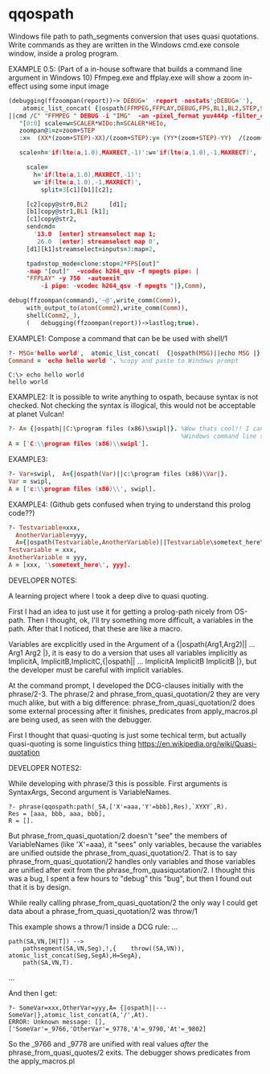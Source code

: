 # qqospath
Windows file path to path_segments  conversion that uses quasi quotations. 
Write commands as they are written in the Windows cmd.exe console window, inside a prolog program.

EXAMPLE 0.5:
(Part of a in-house software that builds a command line argument in Windows 10) 
Ffmpeg.exe and ffplay.exe will show a zoom in-effect using some input image
``` prolog
(debugging(ffzoompan(report))-> DEBUG=' -report -nostats';DEBUG=''),
    atomic_list_concat( {|ospath(FFMPEG,FFPLAY,DEBUG,FPS,BL1,BL2,STEP,SCALER,IMG,WIDo,HEIo,XX,YY,MAXRECT)
||cmd /C" "FFMPEG " DEBUG -i "IMG"  -an -pixel_format yuv444p -filter_complex
   "[0:0] scale=w=SCALER*WIDo:h=SCALER*HEIo,
   zoompan@1=z=zoom+STEP
   :x=  (XX*(zoom+STEP)-XX)/(zoom+STEP):y= (YY*(zoom+STEP)-YY)  /(zoom+STEP):d=375:s=WIDoxHEIo:fps=FPS,

   scale=h='if(lte(a,1.0),MAXRECT,-1)':w='if(lte(a,1.0),-1,MAXRECT)',

     scale=
       h='if(lte(a,1.0),MAXRECT,-1)':
       w='if(lte(a,1.0),-1,MAXRECT)',
         split=3[c1][b1][c2];

     [c2]copy@str0,BL2      [d1];
     [b1]copy@str1,BL1 [k1];
     [c1]copy@str2,
     sendcmd=
       '13.0  [enter] streamselect map 1;
        26.0  [enter] streamselect map 0',
     [d1][k1]streamselect=inputs=3:map=2,

     tpad=stop_mode=clone:stop=2*FPS[out]"
     -map "[out]"  -vcodec h264_qsv -f mpegts pipe: |
     "FFPLAY" -y 750  -autoexit
         -i pipe: -vcodec h264_qsv -f mpegts "|},Comm),

debug(ffzoompan(command),'~@',write_comm(Comm)),
     with_output_to(atom(Comm2),write_comm(Comm)),
     shell(Comm2,_),
     (   debugging(ffzoompan(report))->lastlog;true).

```
EXAMPLE1:
Compose a command that can be be used with shell/1

``` prolog
?- MSG='hello world',  atomic_list_concat(  {|ospath(MSG)||echo MSG |}   ,Command).
Command = 'echo hello world '. %copy and paste to Windows prompt
```

```
C:\> echo hello world 
hello world
```
 
EXAMPLE2:
It is possible to write anything to ospath, because syntax is not checked. Not checking the syntax is illogical, this would not be acceptable at planet Vulcan! 
``` prolog
?- A= {|ospath||C:\program files (x86)\swipl|}. %Wow thats cool!! I can write a line with 
                                                %Windows command line syntax inside a prolog file :) :) 
A = ['C:\\program files (x86)\\swipl'].
```

EXAMPLE3:
``` prolog
?- Var=swipl,  A={|ospath(Var)||c:\program files (x86)\Var|}.
Var = swipl,
A = ['c:\\program files (x86)\\', swipl].
```

EXAMPLE4: (Github gets confused when trying to understand this prolog code??)
``` prolog
?- Testvariable=xxx, 
  AnotherVariable=yyy,
  A={|ospath(Testvariable,AnotherVariable)||Testvariable\sometext_here\AnotherVariable|}.
Testvariable = xxx,
AnotherVariable = yyy,
A = [xxx, '\sometext_here\', yyy].
```

DEVELOPER NOTES:

A learning project where I took a deep dive to quasi quoting. 

First I had an idea to just use it for getting a prolog-path nicely from OS-path. Then I thought, ok, 
I'll try something more difficult, a variables in the path. After that I noticed, that these
are like a macro. 

Variables are excplicitly used in the Argument of a {|ospath(Arg1,Arg2)|| ... Arg1 Arg2  |}, it is easy to do a version that uses 
all variables implicitly as ImplicitA, ImplicitB,ImplicitC,{|ospath|| ... ImplicitA ImplicitB ImplicitB |}, but the developer must be careful with implicit variables. 

At the command prompt, I developed the DCG-clauses initially with the phrase/2-3. The phrase/2 and phrase_from_quasi_quotation/2 they are very much alike, but with a big difference: phrase_from_quasi_quotation/2 does some external processing after it finishes, predicates from apply_macros.pl are being used, as seen with the debugger.

First I thought that quasi-quoting is just some techical term, but actually quasi-quoting is some linguistics thing  https://en.wikipedia.org/wiki/Quasi-quotation

DEVELOPER NOTES2:

While developing with phrase/3 this is possible. First arguments is SyntaxArgs, Second argument is VariableNames.
```
?- phrase(qqospath:path(_SA,['X'=aaa,'Y'=bbb],Res),`XYXY`,R).
Res = [aaa, bbb, aaa, bbb],
R = [].
```

But phrase_from_quasi_quotation/2 doesn't "see" the members of VariableNames (like 'X'=aaa), it "sees" only variables, because the variables are unified outside the phrase_from_quasi_quotation/2. That is to say phrase_from_quasi_quotation/2 handles 
only variables and those variables are unified after exit from the phrase_from_quasiquotation/2. I thought this was a bug, I spent a few hours to "debug" this "bug", but then I found out that it is by design.


While really calling phrase_from_quasi_quotation/2 the only way I could get data about a phrase_from_quasi_quotation/2 was throw/1

This example shows a throw/1 inside a DCG rule:
...
```
path(SA,VN,[H|T]) -->
    pathsegment(SA,VN,Seg),!,{    throw((SA,VN)),          atomic_list_concat(Seg,SegA),H=SegA},
    path(SA,VN,T).
```    
...

And then I get:

```
?- SomeVar=xxx,OtherVar=yyy,A= {|ospath||---SomeVar|},atomic_list_concat(A,'/',At).
ERROR: Unknown message: [],['SomeVar'=_9766,'OtherVar'=_9778,'A'=_9790,'At'=_9802]
```

So the _9766 and _9778  are unified with real values *after* the phrase_from_quasi_quotes/2 exits. The 
debugger shows predicates from the apply_macros.pl 

